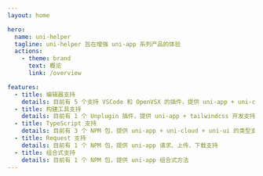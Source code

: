 ```yaml
---
layout: home

hero:
  name: uni-helper
  tagline: uni-helper 旨在增强 uni-app 系列产品的体验
  actions:
    - theme: brand
      text: 概览
      link: /overview

features:
  - title: 编辑器支持
    details: 目前有 5 个支持 VSCode 和 OpenVSX 的插件，提供 uni-app + uni-cloud + uni-ui 代码片段支持，也提供 androidPrivacy.json + pages.json + manifest.json 格式校验支持
  - title: 构建工具支持
    details: 目前有 1 个 Unplugin 插件，提供 uni-app + tailwindcss 开发支持
  - title: TypeScript 支持
    details: 目前有 3 个 NPM 包，提供 uni-app + uni-cloud + uni-ui 的类型支持
  - title: Request 支持
    details: 目前有 1 个 NPM 包，提供 uni-app 请求、上传、下载支持
  - title: 组合式支持
    details: 目前有 1 个 NPM 包，提供 uni-app 组合式方法
---
```

